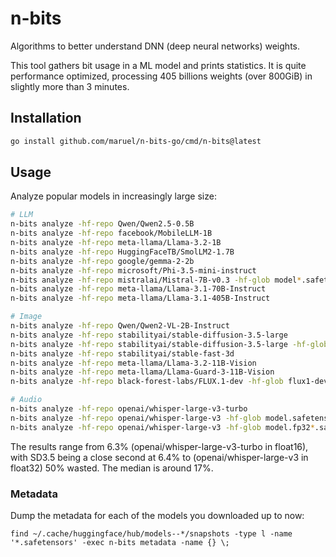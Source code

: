 # n-bits

Algorithms to better understand DNN (deep neural networks) weights.

This tool gathers bit usage in a ML model and prints statistics. It is quite performance optimized, processing
405 billions weights (over 800GiB) in slightly more than 3 minutes.


## Installation

```bash
go install github.com/maruel/n-bits-go/cmd/n-bits@latest
```


## Usage

Analyze popular models in increasingly large size:

```bash
# LLM
n-bits analyze -hf-repo Qwen/Qwen2.5-0.5B
n-bits analyze -hf-repo facebook/MobileLLM-1B
n-bits analyze -hf-repo meta-llama/Llama-3.2-1B
n-bits analyze -hf-repo HuggingFaceTB/SmolLM2-1.7B
n-bits analyze -hf-repo google/gemma-2-2b
n-bits analyze -hf-repo microsoft/Phi-3.5-mini-instruct
n-bits analyze -hf-repo mistralai/Mistral-7B-v0.3 -hf-glob model*.safetensors
n-bits analyze -hf-repo meta-llama/Llama-3.1-70B-Instruct
n-bits analyze -hf-repo meta-llama/Llama-3.1-405B-Instruct

# Image
n-bits analyze -hf-repo Qwen/Qwen2-VL-2B-Instruct
n-bits analyze -hf-repo stabilityai/stable-diffusion-3.5-large
n-bits analyze -hf-repo stabilityai/stable-diffusion-3.5-large -hf-glob text_encoder_3/*.safetensors
n-bits analyze -hf-repo stabilityai/stable-fast-3d
n-bits analyze -hf-repo meta-llama/Llama-3.2-11B-Vision
n-bits analyze -hf-repo meta-llama/Llama-Guard-3-11B-Vision
n-bits analyze -hf-repo black-forest-labs/FLUX.1-dev -hf-glob flux1-dev.safetensors

# Audio
n-bits analyze -hf-repo openai/whisper-large-v3-turbo
n-bits analyze -hf-repo openai/whisper-large-v3 -hf-glob model.safetensors
n-bits analyze -hf-repo openai/whisper-large-v3 -hf-glob model.fp32*.safetensors
```

The results range from 6.3% (openai/whisper-large-v3-turbo in float16), with SD3.5 being a close second at
6.4% to (openai/whisper-large-v3 in float32) 50% wasted. The median is around 17%.


### Metadata

Dump the metadata for each of the models you downloaded up to now:

```
find ~/.cache/huggingface/hub/models--*/snapshots -type l -name '*.safetensors' -exec n-bits metadata -name {} \;
```
